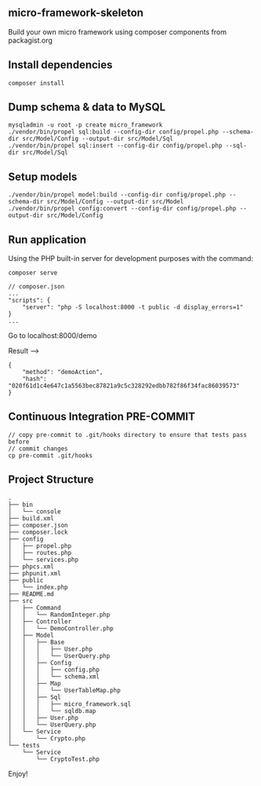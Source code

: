 micro-framework-skeleton
----------------

Build your own micro framework using composer components from packagist.org

Install dependencies
--------------------

    composer install
    
    
Dump schema & data to MySQL
---------------------------

    mysqladmin -u root -p create micro_framework
    ./vendor/bin/propel sql:build --config-dir config/propel.php --schema-dir src/Model/Config --output-dir src/Model/Sql
    ./vendor/bin/propel sql:insert --config-dir config/propel.php --sql-dir src/Model/Sql
    
Setup models
------------
    
    ./vendor/bin/propel model:build --config-dir config/propel.php --schema-dir src/Model/Config --output-dir src/Model
    ./vendor/bin/propel config:convert --config-dir config/propel.php --output-dir src/Model/Config
        
Run application
---------------

Using the PHP built-in server for development purposes with the command:

    composer serve
    
    // composer.json
    ...
    "scripts": {
        "server": "php -S localhost:8000 -t public -d display_errors=1"
    }
    ...

Go to localhost:8000/demo

Result -->
    
    {
        "method": "demoAction",
        "hash": "020f61d1c4e647c1a5563bec87821a9c5c328292edbb782f86f34fac86039573"
    }
    
Continuous Integration PRE-COMMIT
---------------------------------

    // copy pre-commit to .git/hooks directory to ensure that tests pass before
    // commit changes
    cp pre-commit .git/hooks
    
Project Structure
-----------------
    .
    ├── bin
    │   └── console
    ├── build.xml
    ├── composer.json
    ├── composer.lock
    ├── config
    │   ├── propel.php
    │   ├── routes.php
    │   └── services.php
    ├── phpcs.xml
    ├── phpunit.xml
    ├── public
    │   └── index.php
    ├── README.md
    ├── src
    │   ├── Command
    │   │   └── RandomInteger.php
    │   ├── Controller
    │   │   └── DemoController.php
    │   ├── Model
    │   │   ├── Base
    │   │   │   ├── User.php
    │   │   │   └── UserQuery.php
    │   │   ├── Config
    │   │   │   ├── config.php
    │   │   │   └── schema.xml
    │   │   ├── Map
    │   │   │   └── UserTableMap.php
    │   │   ├── Sql
    │   │   │   ├── micro_framework.sql
    │   │   │   └── sqldb.map
    │   │   ├── User.php
    │   │   └── UserQuery.php
    │   └── Service
    │       └── Crypto.php
    └── tests
        └── Service
            └── CryptoTest.php

Enjoy!
